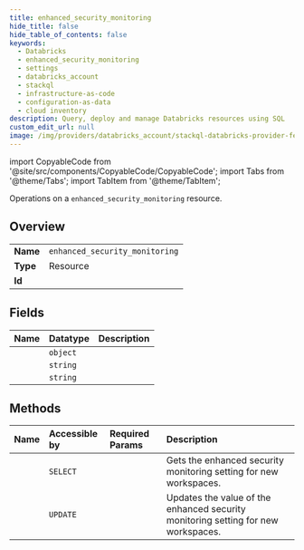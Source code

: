 ```yaml
---
title: enhanced_security_monitoring
hide_title: false
hide_table_of_contents: false
keywords:
  - Databricks
  - enhanced_security_monitoring
  - settings
  - databricks_account
  - stackql
  - infrastructure-as-code
  - configuration-as-data
  - cloud inventory
description: Query, deploy and manage Databricks resources using SQL
custom_edit_url: null
image: /img/providers/databricks_account/stackql-databricks-provider-featured-image.png
---
```


import CopyableCode from '@site/src/components/CopyableCode/CopyableCode';
import Tabs from '@theme/Tabs';
import TabItem from '@theme/TabItem';

Operations on a <code>enhanced_security_monitoring</code> resource.  

## Overview
<table><tbody>
<tr><td><b>Name</b></td><td><code>enhanced_security_monitoring</code></td></tr>
<tr><td><b>Type</b></td><td>Resource</td></tr>
<tr><td><b>Id</b></td><td><CopyableCode code="databricks_account.settings.enhanced_security_monitoring" /></td></tr>
</tbody></table>

## Fields
| Name | Datatype | Description |
|:-----|:---------|:------------|
| <CopyableCode code="esm_enablement_account" /> | `object` |  |
| <CopyableCode code="etag" /> | `string` |  |
| <CopyableCode code="setting_name" /> | `string` |  |

## Methods
| Name | Accessible by | Required Params | Description |
|:-----|:--------------|:----------------|:------------|
| <CopyableCode code="get" /> | `SELECT` | <CopyableCode code="account_id" /> | Gets the enhanced security monitoring setting for new workspaces. |
| <CopyableCode code="update" /> | `UPDATE` | <CopyableCode code="account_id" /> | Updates the value of the enhanced security monitoring setting for new workspaces. |
